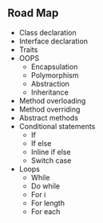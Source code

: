 ## Road Map

+ Class declaration
+ Interface declaration
+ Traits
+ OOPS
	+ Encapsulation
	+ Polymorphism 
	+ Abstraction
	+ Inheritance
+ Method overloading
+ Method overriding
+ Abstract methods
+ Conditional statements
	+ If
	+ If else
	+ Inline if else
	+ Switch case
+ Loops
	+ While
	+ Do while
	+ For i
	+ For length
	+ For each
